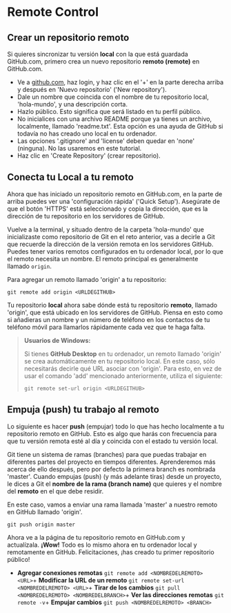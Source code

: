 # Remote Control

## Crear un repositorio remoto

Si quieres sincronizar tu versión **local** con la que está guardada GitHub.com, primero crea un nuevo repositorio **remoto (remote)** en GitHub.com.

+ Ve a [github.com](http://github.com), haz login, y haz clic en el '+' en la parte derecha arriba y después en 'Nuevo repositorio' ('New repository').
+ Dale un nombre que coincida con el nombre de tu repositorio local, 'hola-mundo', y una descripción corta.
+ Hazlo público. Esto significa que será listado en tu perfil público.
+ No inicialices con una archivo README porque ya tienes un archivo, localmente, llamado 'readme.txt'. Esta opción es una ayuda de GitHub si todavía no has creado uno local en tu ordenador.
+ Las opciones '.gitignore' and 'license' deben quedar en 'none' (ninguna). No las usaremos en este tutorial.
+ Haz clic en 'Create Repository' (crear repositorio).

## Conecta tu Local a tu remoto

Ahora que has iniciado un repositorio remoto en GitHub.com, en la parte de arriba puedes ver una 'configuración rápida' ('Quick Setup'). Asegúrate de que el botón 'HTTPS' está seleccionado y copia la dirección, que es la dirección de tu repositorio en los servidores de GitHub.

Vuelve a la terminal, y situado dentro de la carpeta 'hola-mundo' que inicializaste como repositorio de Git en el reto anterior, vas a decirle a Git que recuerde la dirección de la versión remota en los servidores GitHub. Puedes tener varios remotos configurados en tu ordenador local, por lo que el remoto necesita un nombre. El remoto principal es generalmente llamado `origin`.

Para agregar un remoto llamado 'origin' a tu repositorio:

`git remote add origin <URLDEGITHUB>`

Tu repositorio **local** ahora sabe dónde está tu repositorio **remoto**, llamado 'origin', que está ubicado en los servidores de GitHub. Piensa en esto como si añadieras un nombre y un número de teléfono en los contactos de tu teléfono móvil para llamarlos rápidamente cada vez que te haga falta.

> **Usuarios de Windows:**
> 
> Si tienes **GitHub Desktop** en tu ordenador, un remoto llamado 'origin' se crea automáticamente en tu repositorio local. En este caso, sólo necesitarás decirle qué URL asociar con 'origin'. Para esto, en vez de usar el comando 'add' mencionado anteriormente, utiliza el siguiente:
> 
> `git remote set-url origin <URLDEGITHUB>`

## Empuja (push) tu trabajo al remoto

Lo siguiente es hacer **push** (empujar) todo lo que has hecho localmente a tu repositorio remoto en GitHub. Esto es algo que harás con frecuencia para que tu versión remota esté al día y coincida con el estado tu versión local.

Git tiene un sistema de ramas (branches) para que puedas trabajar en diferentes partes del proyecto en tiempos diferentes. Aprenderemos más acerca de ello después, pero por defecto la primera branch es nombrada 'master'. Cuando empujas (push) (y más adelante tiras) desde un proyecto, le dices a Git el **nombre de la rama (branch name)** que quieres y el nombre del **remoto** en el que debe residir.

En este caso, vamos a enviar una rama llamada 'master' a nuestro remoto en GitHub llamado 'origin'.

`git push origin master`

Ahora ve a la página de tu repositorio remoto en GitHub.com y actualízala. **¡Wow!** Todo es lo mismo ahora en tu ordenador local y remotamente en GitHub. Felicitaciones, ¡has creado tu primer repositorio público!

+ **Agregar conexiones remotas**
  `git remote add <NOMBREDELREMOTO> <URL>`+ **Modificar la URL de un remoto**
  `git remote set-url <NOMBREDELREMOTO> <URL>`+ **Tirar de los cambios**
  `git pull <NOMBREDELREMOTO> <NOMBREDELBRANCH>`+ **Ver las direcciones remotas**
  `git remote -v`+ **Empujar cambios**
  `git push <NOMBREDELREMOTO> <BRANCH>`
